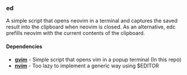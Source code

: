 ### ed

A simple script that opens neovim in a terminal and captures the saved result into the clipboard when
neovim is closed. As an alternative, edc prefills neovim with the current contents of the clipboard.

#### Dependencies

* **[gvim](../misc/gvim)** - Simple script that opens vim in a popup terminal (In this repo)
* **[nvim](https://neovim.io/)** - Too lazy to implement a generic way using $EDITOR

